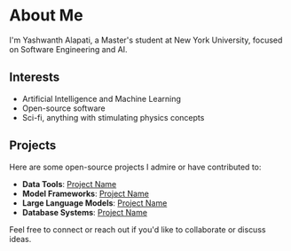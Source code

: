 # About Me

I'm Yashwanth Alapati, a Master's student at New York University, focused on Software Engineering and AI.  

## Interests

- Artificial Intelligence and Machine Learning  
- Open-source software  
- Sci-fi, anything with stimulating physics concepts  

## Projects

Here are some open-source projects I admire or have contributed to:  

- **Data Tools**: [Project Name](#)  
- **Model Frameworks**: [Project Name](#)  
- **Large Language Models**: [Project Name](#)  
- **Database Systems**: [Project Name](#)  

Feel free to connect or reach out if you'd like to collaborate or discuss ideas.  
